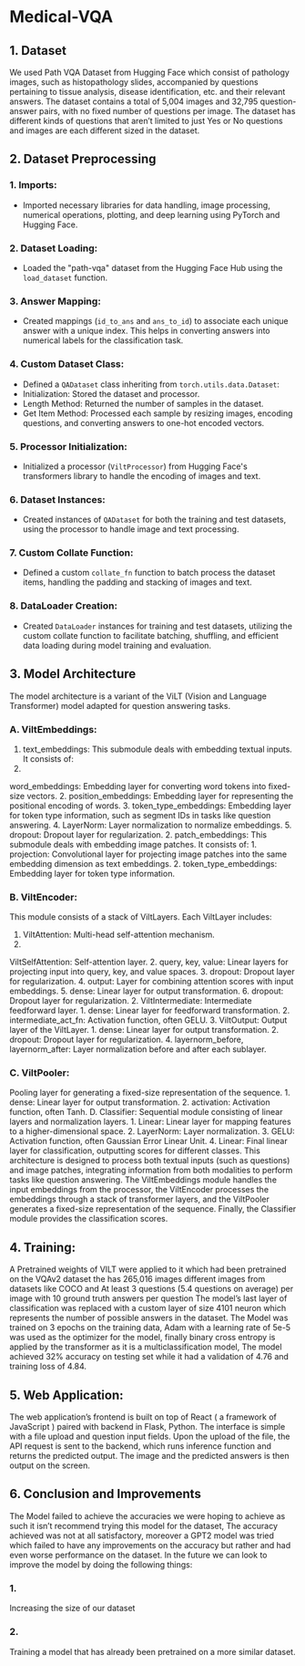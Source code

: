 # Medical-VQA

## 1. Dataset
We used Path VQA Dataset from Hugging Face which consist of pathology images, such as histopathology slides, accompanied by questions pertaining to tissue analysis, disease identification, etc. and their relevant answers.
The dataset contains a total of 5,004 images and 32,795 question-answer pairs, with no fixed number of questions per image. The dataset has different kinds of questions that aren’t limited to just Yes or No questions and images are each different sized in the dataset.
## 2. Dataset Preprocessing
### 1. Imports:
- Imported necessary libraries for data handling, image processing, numerical operations, plotting, and deep learning using PyTorch and Hugging Face.
### 2. Dataset Loading:
- Loaded the "path-vqa" dataset from the Hugging Face Hub using the `load_dataset` function.
### 3. Answer Mapping:
- Created mappings (`id_to_ans` and `ans_to_id`) to associate each unique answer with a unique index. This helps in converting answers into numerical labels for the classification task.
### 4. Custom Dataset Class:
- Defined a `QADataset` class inheriting from `torch.utils.data.Dataset`:
- Initialization: Stored the dataset and processor.
- Length Method: Returned the number of samples in the dataset.
- Get Item Method: Processed each sample by resizing images, encoding questions, and converting answers to one-hot encoded vectors.
### 5. Processor Initialization:
- Initialized a processor (`ViltProcessor`) from Hugging Face's transformers library to handle the encoding of images and text.
### 6. Dataset Instances:
- Created instances of `QADataset` for both the training and test datasets, using the processor to handle image and text processing.
### 7. Custom Collate Function:
- Defined a custom `collate_fn` function to batch process the dataset items, handling the padding and stacking of images and text.
### 8. DataLoader Creation:
- Created `DataLoader` instances for training and test datasets, utilizing the custom collate function to facilitate batching, shuffling, and efficient data loading during model training and evaluation.

## 3. Model Architecture
The model architecture is a variant of the ViLT (Vision and Language Transformer) model adapted for question answering tasks.
### A. ViltEmbeddings:
1. text_embeddings:
This submodule deals with embedding textual inputs. It consists of:
1.
word_embeddings: Embedding layer for converting word tokens into fixed-size vectors.
2.
position_embeddings: Embedding layer for representing the positional encoding of words.
3.
token_type_embeddings: Embedding layer for token type information, such as segment IDs in tasks like question answering.
4.
LayerNorm: Layer normalization to normalize embeddings.
5.
dropout: Dropout layer for regularization.
2. patch_embeddings:
This submodule deals with embedding image patches. It consists of:
1.
projection: Convolutional layer for projecting image patches into the same embedding dimension as text embeddings.
2.
token_type_embeddings: Embedding layer for token type information.
### B. ViltEncoder:
This module consists of a stack of ViltLayers. Each ViltLayer includes:
1. ViltAttention: Multi-head self-attention mechanism.
1.
ViltSelfAttention: Self-attention layer.
2.
query, key, value: Linear layers for projecting input into query, key, and value spaces.
3.
dropout: Dropout layer for regularization.
4.
output: Layer for combining attention scores with input embeddings.
5.
dense: Linear layer for output transformation.
6.
dropout: Dropout layer for regularization.
2. ViltIntermediate: Intermediate feedforward layer.
1.
dense: Linear layer for feedforward transformation.
2.
intermediate_act_fn: Activation function, often GELU.
3. ViltOutput: Output layer of the ViltLayer.
1.
dense: Linear layer for output transformation.
2.
dropout: Dropout layer for regularization.
4. layernorm_before, layernorm_after:
Layer normalization before and after each sublayer.
### C. ViltPooler:
Pooling layer for generating a fixed-size representation of the sequence.
1.
dense: Linear layer for output transformation.
2.
activation: Activation function, often Tanh.
D. Classifier:
Sequential module consisting of linear layers and normalization layers.
1.
Linear: Linear layer for mapping features to a higher-dimensional space.
2.
LayerNorm: Layer normalization.
3.
GELU: Activation function, often Gaussian Error Linear Unit.
4.
Linear: Final linear layer for classification, outputting scores for different classes.
This architecture is designed to process both textual inputs (such as questions) and image patches, integrating information from both modalities to perform tasks like question answering. The ViltEmbeddings module handles the input embeddings from the processor, the ViltEncoder processes the embeddings through a stack of transformer layers, and the ViltPooler generates a fixed-size representation of the sequence. Finally, the Classifier module provides the classification scores.
## 4. Training:
A Pretrained weights of VILT were applied to it which had been pretrained on the VQAv2 dataset the has 265,016 images different images from datasets like COCO and At least 3 questions (5.4 questions on average) per image with 10 ground truth answers per question
The model’s last layer of classification was replaced with a custom layer of size 4101 neuron which represents the number of possible answers in the dataset.
The Model was trained on 3 epochs on the training data, Adam with a learning rate of 5e-5 was used as the optimizer for the model, finally binary cross entropy is applied by the transformer as it is a multiclassification model, The model achieved 32% accuracy on testing set while it had a validation of 4.76 and training loss of 4.84.

## 5. Web Application:
The web application’s frontend is built on top of React ( a framework of JavaScript ) paired with backend in Flask, Python.
The interface is simple with a file upload and question input fields. Upon the upload of the file, the API request is sent to the backend, which runs inference function and returns the predicted output. The image and the predicted answers is then output on the screen.

## 6. Conclusion and Improvements
The Model failed to achieve the accuracies we were hoping to achieve as such it isn’t recommend trying this model for the dataset, The accuracy achieved was not at all satisfactory, moreover a GPT2 model was tried which failed to have any improvements on the accuracy but rather and had even worse performance on the dataset.
In the future we can look to improve the model by doing the following things:
### 1.
Increasing the size of our dataset
### 2.
Training a model that has already been pretrained on a more similar dataset.
